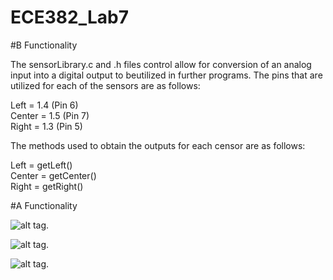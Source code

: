 ECE382_Lab7
===========

#B Functionality

The sensorLibrary.c and .h files control allow for conversion of an analog input into a digital output
to beutilized in further programs.  The pins that are utilized for each of the sensors are as follows:

Left = 1.4 (Pin 6)  
Center = 1.5 (Pin 7)  
Right =  1.3 (Pin 5)  

The methods used to obtain the outputs for each censor are as follows:

Left = getLeft()  
Center = getCenter()  
Right =  getRight() 

#A Functionality

![alt tag](http://i47.photobucket.com/albums/f189/erik_thompson2/Left_Sensor_zpsd5bbf637.png
 "TO-220 Config").
  
 ![alt tag](http://i47.photobucket.com/albums/f189/erik_thompson2/Center_Sensor_zps186c6b77.png
 "TO-220 Config").
  
 ![alt tag](http://i47.photobucket.com/albums/f189/erik_thompson2/Right_Sensor_zpsf349f54c.png
 "TO-220 Config").
